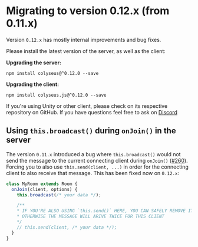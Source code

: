 # Migrating to version 0.12.x (from 0.11.x)

Version `0.12.x` has mostly internal improvements and bug fixes.

Please install the latest version of the server, as well as the client:

**Upgrading the server:**

```
npm install colyseus@^0.12.0 --save
```

**Upgrading the client:**

```
npm install colyseus.js@^0.12.0 --save
```

If you're using Unity or other client, please check on its respective repository on GitHub. If you have questions feel free to ask on [Discord](https://discord.gg/RY8rRS7)

## Using `this.broadcast()` during `onJoin()` in the server

The version `0.11.x` introduced a bug where `this.broadcast()` would not send the message to the current connecting client during `onJoin()` ([#260](https://github.com/colyseus/colyseus/issues/260)). Forcing you to also use `this.send(client, ...)` in order for the connecting client to also receive that message. This has been fixed now on `0.12.x`:

```typescript
class MyRoom extends Room {
  onJoin(client, options) {
    this.broadcast(/* your data */);

    /**
    * IF YOU'RE ALSO USING `this.send()` HERE, YOU CAN SAFELY REMOVE IT,
    * OTHERWISE THE MESSAGE WILL ARIVE TWICE FOR THIS CLIENT
    */
    // this.send(client, /* your data */);
  }
}
```

